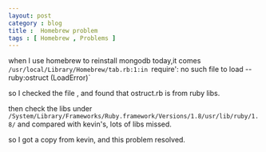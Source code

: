 ```yaml
---
layout: post
category : blog
title :  Homebrew problem
tags : [ Homebrew , Problems ]
---
```


when I use homebrew to reinstall mongodb today,it comes `/usr/local/Library/Homebrew/tab.rb:1:in `require': no such file to load -- ruby:ostruct (LoadError)`

so I checked the file , and found that ostruct.rb is from ruby libs.

then check the libs under `/System/Library/Frameworks/Ruby.framework/Versions/1.8/usr/lib/ruby/1.8/` and compared with kevin's, lots of libs missed.

so I got a copy from kevin, and this problem resolved.



